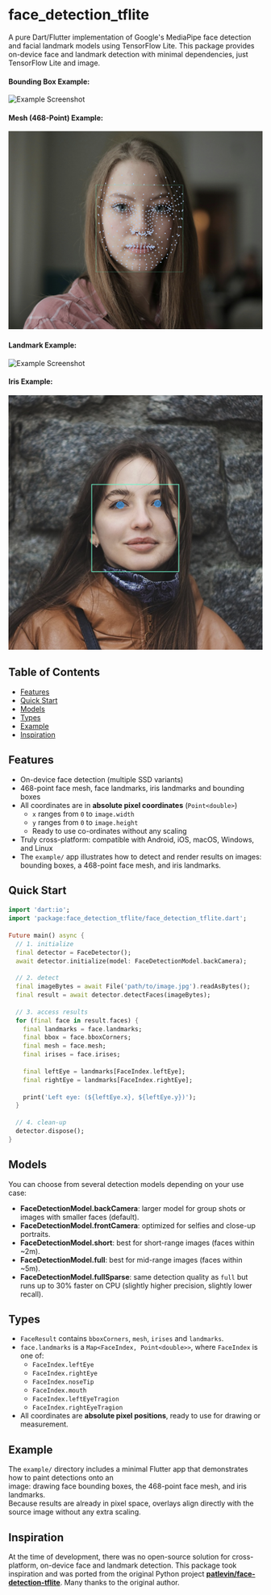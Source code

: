 # face_detection_tflite

A pure Dart/Flutter implementation of Google's MediaPipe face detection and facial landmark models using TensorFlow Lite. 
This package provides on-device face and landmark detection with minimal dependencies, just TensorFlow Lite and image.

#### Bounding Box Example:

![Example Screenshot](assets/screenshots/group-shot-bounding-box-ex1.png)

#### Mesh (468-Point) Example:

![Example Screenshot](assets/screenshots/mesh-ex1.png)

#### Landmark Example:

![Example Screenshot](assets/screenshots/landmark-ex1.png)

#### Iris Example:

![Example Screenshot](assets/screenshots/iris-detection-ex1.png)

## Table of Contents

- [Features](#features)
- [Quick Start](#quick-start)
- [Models](#models)
- [Types](#types)
- [Example](#example)
- [Inspiration](#inspiration)

## Features

- On-device face detection (multiple SSD variants)
- 468-point face mesh, face landmarks, iris landmarks and bounding boxes
- All coordinates are in **absolute pixel coordinates** (`Point<double>`)
  - `x` ranges from `0` to `image.width`
  - `y` ranges from `0` to `image.height`
  - Ready to use co-ordinates without any scaling
- Truly cross-platform: compatible with Android, iOS, macOS, Windows, and Linux
- The `example/` app illustrates how to detect and render results on images: bounding boxes, a 468-point face mesh, and iris landmarks.

## Quick Start

```dart
import 'dart:io';
import 'package:face_detection_tflite/face_detection_tflite.dart';

Future main() async {
  // 1. initialize
  final detector = FaceDetector();
  await detector.initialize(model: FaceDetectionModel.backCamera);

  // 2. detect
  final imageBytes = await File('path/to/image.jpg').readAsBytes();
  final result = await detector.detectFaces(imageBytes);

  // 3. access results
  for (final face in result.faces) {
    final landmarks = face.landmarks;
    final bbox = face.bboxCorners;  
    final mesh = face.mesh;     
    final irises = face.irises;
    
    final leftEye = landmarks[FaceIndex.leftEye];
    final rightEye = landmarks[FaceIndex.rightEye];

    print('Left eye: (${leftEye.x}, ${leftEye.y})');
  }

  // 4. clean-up
  detector.dispose();
}
```

## Models

You can choose from several detection models depending on your use case:

- **FaceDetectionModel.backCamera**: larger model for group shots or images with smaller faces (default).
- **FaceDetectionModel.frontCamera**: optimized for selfies and close-up portraits.
- **FaceDetectionModel.short**: best for short-range images (faces within ~2m).
- **FaceDetectionModel.full**: best for mid-range images (faces within ~5m).
- **FaceDetectionModel.fullSparse**: same detection quality as `full` but runs up to 30% faster on CPU (slightly higher precision, slightly lower recall).

## Types

- `FaceResult` contains `bboxCorners`, `mesh`, `irises` and `landmarks`.
- `face.landmarks` is a `Map<FaceIndex, Point<double>>`, where `FaceIndex` is one of:
    - `FaceIndex.leftEye`
    - `FaceIndex.rightEye`
    - `FaceIndex.noseTip`
    - `FaceIndex.mouth`
    - `FaceIndex.leftEyeTragion`
    - `FaceIndex.rightEyeTragion`
- All coordinates are **absolute pixel positions**, ready to use for drawing or measurement.

## Example

The `example/` directory includes a minimal Flutter app that demonstrates how to paint detections onto an  
image: drawing face bounding boxes, the 468-point face mesh, and iris landmarks.  
Because results are already in pixel space, overlays align directly with the source image without any extra scaling.

## Inspiration

At the time of development, there was no open-source solution for cross-platform, on-device face and landmark detection.
This package took inspiration and was ported from the original Python project **[patlevin/face-detection-tflite](https://github.com/patlevin/face-detection-tflite)**. Many thanks to the original author.